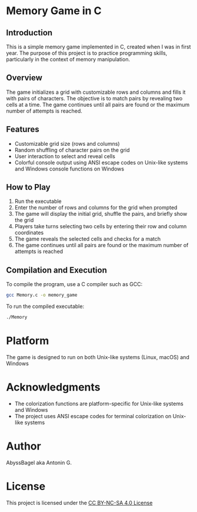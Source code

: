 # Memory Game in C

## Introduction
This is a simple memory game implemented in C, created when I was in first year. The purpose of this project is to practice programming skills, particularly in the context of memory manipulation.

## Overview
The game initializes a grid with customizable rows and columns and fills it with pairs of characters. The objective is to match pairs by revealing two cells at a time. The game continues until all pairs are found or the maximum number of attempts is reached.

## Features
- Customizable grid size (rows and columns)
- Random shuffling of character pairs on the grid
- User interaction to select and reveal cells
- Colorful console output using ANSI escape codes on Unix-like systems and Windows console functions on Windows

## How to Play
1. Run the executable
2. Enter the number of rows and columns for the grid when prompted
3. The game will display the initial grid, shuffle the pairs, and briefly show the grid
4. Players take turns selecting two cells by entering their row and column coordinates
5. The game reveals the selected cells and checks for a match
6. The game continues until all pairs are found or the maximum number of attempts is reached

## Compilation and Execution
To compile the program, use a C compiler such as GCC:

```bash
gcc Memory.c -o memory_game
```
To run the compiled executable:
```bash
./Memory
```

# Platform

The game is designed to run on both Unix-like systems (Linux, macOS) and Windows

# Acknowledgments

- The colorization functions are platform-specific for Unix-like systems and Windows
- The project uses ANSI escape codes for terminal colorization on Unix-like systems

# Author

AbyssBagel aka Antonin G.

# License

This project is licensed under the [CC BY-NC-SA 4.0 License](https://creativecommons.org/licenses/by-nc-sa/4.0/)
